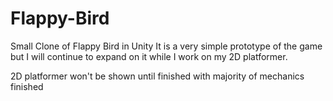 # Flappy-Bird
Small Clone of Flappy Bird in Unity
It is a very simple prototype of the game but I will continue to expand on it while I work on my 2D platformer.

2D platformer won't be shown until finished with majority of mechanics finished
